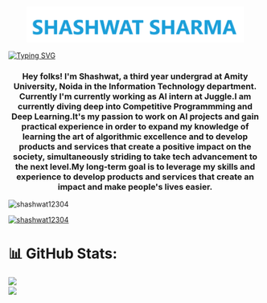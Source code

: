 <p align="center">
  <a href="https://github.com/shashwat12304">
    <img src="https://raw.githubusercontent.com/shashwat12304/shashwat12304/main/utils/MYNAME2.png" alt="Shashwat Sharma" /></a>
</p>
<a href="https://git.io/typing-svg"><img src="https://readme-typing-svg.demolab.com?font=Roboto+Mono&size=25&duration=3000&pause=1000&color=14A6F7&center=true&vCenter=true&random=false&width=1000&height=200&lines=Retrieval+Augmented+Generation+(RAG);Langchain;Generative+Adversarial+Networks+(GANs);Vector+Databases;Multi-AI+Agent+Systems" alt="Typing SVG" /></a>
<h3 align="center">Hey folks! I'm Shashwat, a third year undergrad at Amity University, Noida in the Information Technology department. Currently I'm currently working as AI intern at Juggle.I am currently diving deep into Competitive Programmming and Deep Learning.It's my passion to work on AI projects and gain practical experience in order to expand my knowledge of learning the art of algorithmic excellence and to develop products and services that create a positive impact on the society, simultaneously striding to take tech advancement to the next level.My long-term goal is to leverage my skills and experience to develop products and services that create an impact and make people's lives easier.</h3>

<p align="left"> <img src="https://komarev.com/ghpvc/?username=shashwat12304&style=flat-square&color=red" alt="shashwat12304" /> </p>

<p align="left"> <a href="https://www.linkedin.com/in/shashwat-sharma-708206215/" target="blank"><img src="https://img.shields.io/badge/LinkedIn-0077B5?style=for-the-badge&logo=linkedin&logoColor=white" alt="shashwat12304" /></a></p>

<!--
**shashwat12304/shashwat12304** is a ✨ _special_ ✨ repository because its `README.md` (this file) appears on your GitHub profile.

Here are some ideas to get you started:

- 🔭 I’m currently working on ...
- 🌱 I’m currently learning ...
- 👯 I’m looking to collaborate on ...
- 🤔 I’m looking for help with ...
- 💬 Ask me about ...
- 📫 How to reach me: ...
- 😄 Pronouns: ...
- ⚡ Fun fact: ...
-->
# 📊 GitHub Stats:
![](https://github-readme-streak-stats.herokuapp.com/?user=shashwat12304&theme=dark&hide_border=false)<br/>
![](https://github-readme-stats.vercel.app/api/top-langs/?username=shashwat12304&theme=dark&hide_border=false&include_all_commits=true&count_private=true&layout=compact)
